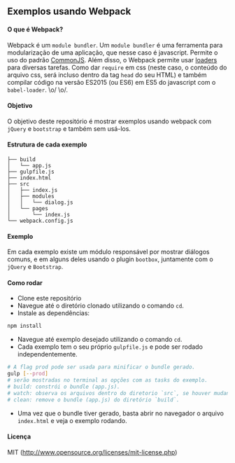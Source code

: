 ## Exemplos usando Webpack

#### O que é Webpack?
Webpack é um `module bundler`. Um `module bundler` é uma ferramenta para modularização de uma aplicação, que nesse caso é javascript. Permite o uso do padrão [CommonJS](http://wiki.commonjs.org/wiki/CommonJS). Além disso, o Webpack permite usar [loaders](http://webpack.github.io/docs/using-loaders.html) para diversas tarefas. Como dar `require` em css (neste caso, o conteúdo do arquivo css, será incluso dentro da tag `head` do seu HTML) e também compilar código na versão ES2015 (ou ES6) em ES5 do javascript com o `babel-loader`. \o/ \o/.

#### Objetivo
O objetivo deste repositório é mostrar exemplos usando webpack com `jQuery` e `bootstrap` e também sem usá-los.

#### Estrutura de cada exemplo
```
├── build
│   └── app.js
├── gulpfile.js
├── index.html
├── src
│   ├── index.js
│   ├── modules
│   │   └── dialog.js
│   └── pages
│       └── index.js
└── webpack.config.js
```

#### Exemplo
Em cada exemplo existe um módulo responsável por mostrar diálogos comuns, e em alguns deles usando o plugin `bootbox`, juntamente com o `jQuery` e `Bootstrap`.

#### Como rodar
* Clone este repositório
* Navegue até o diretório clonado utilizando o comando `cd`.
* Instale as dependências:
```sh
npm install
```
* Navegue até exemplo desejado utilizando o comando `cd`.
* Cada exemplo tem o seu próprio `gulpfile.js` e pode ser rodado independentemente.
```sh
# A flag prod pode ser usada para minificar o bundle gerado.
gulp [--prod]
# serão mostradas no terminal as opções com as tasks do exemplo.
# build: constrói o bundle (app.js).
# watch: observa os arquivos dentro do diretorio `src`, se houver mudança, o bundle é refeito automaticamente.
# clean: remove o bundle (app.js) do diretório `build`.
```
* Uma vez que o bundle tiver gerado, basta abrir no navegador o arquivo `index.html` e veja o exemplo rodando.

#### Licença
MIT (http://www.opensource.org/licenses/mit-license.php)
